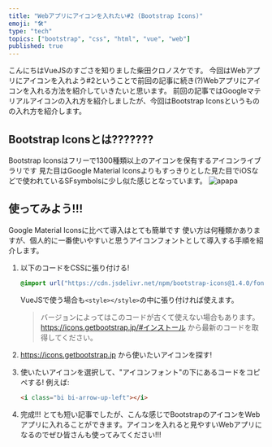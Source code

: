 ```yaml
---
title: "Webアプリにアイコンを入れたい#2 (Bootstrap Icons)"
emoji: "🛠️"
type: "tech"
topics: ["bootstrap", "css", "html", "vue", "web"]
published: true
---
```

こんにちはVueJSのすごさを知りました柴田クロノスケです。
今回はWebアプリにアイコンを入れよう#2ということで前回の記事に続き(?)Webアプリにアイコンを入れる方法を紹介していきたいと思います。
前回の記事ではGoogleマテリアルアイコンの入れ方を紹介しましたが、今回はBootstrap Iconsというものの入れ方を紹介します。
## Bootstrap Iconsとは???????
Bootstrap Iconsはフリーで1300種類以上のアイコンを保有するアイコンライブラリです
見た目はGoogle Material Iconsよりもすっきりとした見た目でiOSなどで使われているSFsymbolsに少し似た感じとなっています。
![apapa](https://icons.getbootstrap.jp/assets/img/icons-hero@2x.png)
## 使ってみよう!!!
Google Material Iconsに比べて導入はとても簡単です
使い方は何種類かありますが、個人的に一番使いやすいと思うアイコンフォントとして導入する手順を紹介します。
1. 以下のコードをCSSに張り付ける!
    ```css
    @import url("https://cdn.jsdelivr.net/npm/bootstrap-icons@1.4.0/font/bootstrap-icons.css");
    ``` 
    VueJSで使う場合も```<style></style>```の中に張り付ければ使えます。
    >バージョンによってはこのコードが古くて使えない場合もあります。 https://icons.getbootstrap.jp/#インストール から最新のコードを取得してください。 

2. https://icons.getbootstrap.jp から使いたいアイコンを探す!
3. 使いたいアイコンを選択して、"アイコンフォント"の下にあるコードをコピペする!
    例えば: 
    ```html
    <i class="bi bi-arrow-up-left"></i>
    ```
4. 完成!!!
    とても短い記事でしたが、こんな感じでBootstrapのアイコンをWebアプリに入れることができます。アイコンを入れると見やすいWebアプリになるのでぜひ皆さんも使ってみてください!!!